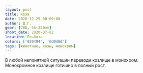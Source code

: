 ```yaml
---
layout: post
title: Коза
date: 2020-12-29 00:00:00
author: Д.Г.
gear: [70D, 55-250mm]
shoot_date: 2020-07-02
location: Ёльбаза
colors: ['030404', '0d0d0d']
tags: [животные, козы, монохром]
---
```

В любой непонятной ситуации переводи козлище в монохром. Монохромное козлище готишно в полный рост.
